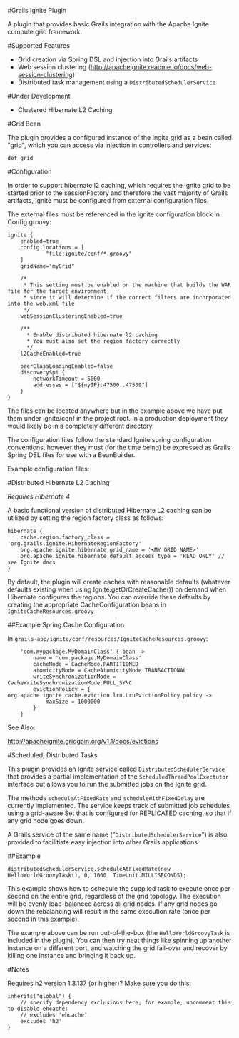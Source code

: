 #Grails Ignite Plugin

A plugin that provides basic Grails integration with the Apache Ignite compute grid framework.

#Supported Features

* Grid creation via Spring DSL and injection into Grails artifacts
* Web session clustering (http://apacheignite.readme.io/docs/web-session-clustering)
* Distributed task management using a `DistributedSchedulerService`

#Under Development

* Clustered Hibernate L2 Caching


#Grid Bean

The plugin provides a configured instance of the Ingite grid as a bean called "grid", which you can access via injection in controllers and services:

	def grid


#Configuration

In order to support hibernate l2 caching, which requires the Ignite grid to be started prior to the sessionFactory and therefore the vast majority of Grails artifacts, Ignite must be configured from external configuration files.

The external files must be referenced in the ignite configuration block in Config.groovy:

```
ignite {
    enabled=true
    config.locations = [
            "file:ignite/conf/*.groovy"
    ]
    gridName="myGrid"
    
    /*
     * This setting must be enabled on the machine that builds the WAR file for the target environment,
     * since it will determine if the correct filters are incorporated into the web.xml file
     */
    webSessionClusteringEnabled=true
    
    /** 
      * Enable distributed hibernate l2 caching
      * You must also set the region factory correctly 
      */
    l2CacheEnabled=true
    
    peerClassLoadingEnabled=false
    discoverySpi {
        networkTimeout = 5000
        addresses = ["${myIP}:47500..47509"]
    }
}
```

The files can be located anywhere but in the example above we have put them under ignite/conf in the project root. In a production deployment they would likely be in a completely different directory.

The configuration files follow the standard Ignite spring configuration conventions, however they must (for the time being) be expressed as Grails Spring DSL files for use with a BeanBuilder.

Example configuration files:



#Distributed Hibernate L2 Caching

*Requires Hibernate 4*

A basic functional version of distributed Hibernate L2 caching can be utilized by setting the region factory class as follows:

```
hibernate {
    cache.region.factory_class = 'org.grails.ignite.HibernateRegionFactory'
    org.apache.ignite.hibernate.grid_name = '<MY GRID NAME>'
    org.apache.ignite.hibernate.default_access_type = 'READ_ONLY' // see Ignite docs
}
```

By default, the plugin will create caches with reasonable defaults (whatever defaults existing when using Ignite.getOrCreateCache()) on demand when Hibernate configures the regions. You can override these defaults by creating the appropriate CacheConfiguration beans in `IgniteCacheResources.groovy`

##Example Spring Cache Configuration

In `grails-app/ignite/conf/resources/IgniteCacheResources.groovy`:

```
    'com.mypackage.MyDomainClass' { bean ->
        name = 'com.package.MyDomainClass'
        cacheMode = CacheMode.PARTITIONED
        atomicityMode = CacheAtomicityMode.TRANSACTIONAL
        writeSynchronizationMode = CacheWriteSynchronizationMode.FULL_SYNC
        evictionPolicy = { org.apache.ignite.cache.eviction.lru.LruEvictionPolicy policy ->
            maxSize = 1000000
        }
    }
```

See Also:

http://apacheignite.gridgain.org/v1.1/docs/evictions

	
#Scheduled, Distributed Tasks

This plugin provides an Ignite service called `DistributedSchedulerService` that provides a partial implementation of the `ScheduledThreadPoolExectutor` interface but allows you to run the submitted jobs on the Ignite grid. 

The methods `scheduleAtFixedRate` and `scheduleWithFixedDelay` are currently implemented. The service keeps track of submitted job schedules using a grid-aware Set that is configured for REPLICATED caching, so that if any grid node goes down.

A Grails service of the same name ("`DistributedSchedulerService`") is also provided to facilitiate easy injection into other Grails applications.

##Example
```
distributedSchedulerService.scheduleAtFixedRate(new HelloWorldGroovyTask(), 0, 1000, TimeUnit.MILLISECONDS);
```
	       
This example shows how to schedule the supplied task to execute once per second on the entire grid, regardless of the grid topology. The execution will be evenly load-balanced across all grid nodes. If any grid nodes go down the rebalancing will result in the same execution rate (once per second in this example).
	       
The example above can be run out-of-the-box (the `HelloWorldGroovyTask` is included in the plugin). You can then try neat things like spinning up another instance on a different port, and watching the grid fail-over and recover by killing one instance and bringing it back up.
	

#Notes

Requires h2 version 1.3.137 (or higher)? Make sure you do this:

    inherits("global") {
        // specify dependency exclusions here; for example, uncomment this to disable ehcache:
        // excludes 'ehcache'
        excludes 'h2'
    }
